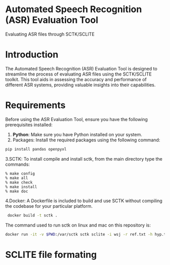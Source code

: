 # Automated Speech Recognition (ASR) Evaluation Tool
Evaluating ASR files through SCTK/SCLITE

# Introduction
The Automated Speech Recognition (ASR) Evaluation Tool is designed to streamline the process of evaluating ASR files using the SCTK/SCLITE toolkit. This tool aids in assessing the accuracy and performance of different ASR systems, providing valuable insights into their capabilities.


# Requirements
Before using the ASR Evaluation Tool, ensure you have the following prerequisites installed:
1. **Python**: Make sure you have Python installed on your system.
2. Packages: Install the required packages using the following command:
```bash
pip install pandas openpyxl
```
3.SCTK: To install compile and install sctk, from the main directory type the commands:

	% make config
	% make all
	% make check
	% make install
	% make doc

4.Docker: A Dockerfile is included to build and use SCTK without compiling the codebase for your particular platform.
```bash
 docker build -t sctk .
```
The command used to run sctk on linux and mac on this repository is:
```bash
docker run -it -v $PWD:/var/sctk sctk sclite -i wsj -r ref.txt -h hyp.txt
```
# SCLITE file formating
